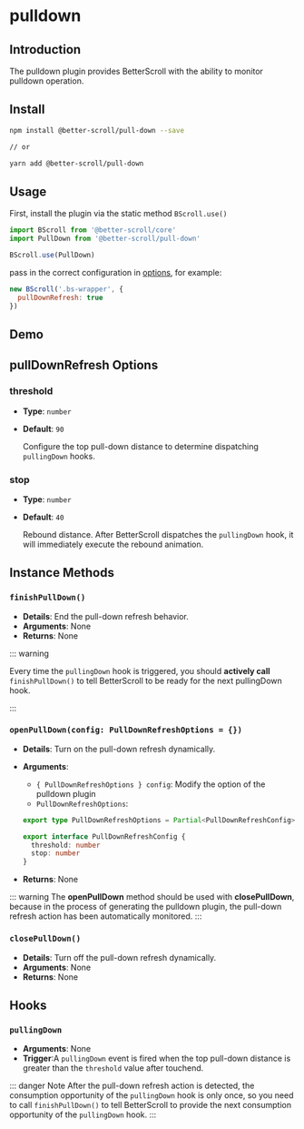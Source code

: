 # pulldown

## Introduction

  The pulldown plugin provides BetterScroll with the ability to monitor pulldown operation.

## Install

```bash
npm install @better-scroll/pull-down --save

// or

yarn add @better-scroll/pull-down
```

## Usage

First, install the plugin via the static method `BScroll.use()`

```js
import BScroll from '@better-scroll/core'
import PullDown from '@better-scroll/pull-down'

BScroll.use(PullDown)
```

pass in the correct configuration in [options](./pulldown.html#pulldownrefresh-options), for example:

```js
new BScroll('.bs-wrapper', {
  pullDownRefresh: true
})
```

## Demo

<demo qrcode-url="pulldown/">
  <template slot="code-template">
    <<< @/examples/vue/components/pulldown/default.vue?template
  </template>
  <template slot="code-script">
    <<< @/examples/vue/components/pulldown/default.vue?script
  </template>
  <template slot="code-style">
    <<< @/examples/vue/components/pulldown/default.vue?style
  </template>
  <pulldown-default slot="demo"></pulldown-default>
</demo>

## pullDownRefresh Options

### threshold

  - **Type**: `number`
  - **Default**: `90`

    Configure the top pull-down distance to determine dispatching `pullingDown` hooks.

### stop

  - **Type**: `number`
  - **Default**: `40`

    Rebound distance. After BetterScroll dispatches the `pullingDown` hook, it will immediately execute the rebound animation.

## Instance Methods

### `finishPullDown()`

  - **Details**: End the pull-down refresh behavior.
  - **Arguments**: None
  - **Returns**: None

::: warning

Every time the `pullingDown` hook is triggered, you should **actively call** `finishPullDown()` to tell BetterScroll to be ready for the next pullingDown hook.

:::

### `openPullDown(config: PullDownRefreshOptions = {})`

  - **Details**: Turn on the pull-down refresh dynamically.
  - **Arguments**:
    - `{ PullDownRefreshOptions } config`: Modify the option of the pulldown plugin
    - `PullDownRefreshOptions`:

    ```typescript
    export type PullDownRefreshOptions = Partial<PullDownRefreshConfig> | true

    export interface PullDownRefreshConfig {
      threshold: number
      stop: number
    }
    ```
  - **Returns**: None

::: warning
The **openPullDown** method should be used with **closePullDown**, because in the process of generating the pulldown plugin, the pull-down refresh action has been automatically monitored.
:::

### `closePullDown()`

  - **Details**: Turn off the pull-down refresh dynamically.
  - **Arguments**: None
  - **Returns**: None

## Hooks

### `pullingDown`

- **Arguments**: None
- **Trigger**:A `pullingDown` event is fired when the top pull-down distance is greater than the `threshold` value after touchend.

::: danger Note
After the pull-down refresh action is detected, the consumption opportunity of the `pullingDown` hook is only once, so you need to call `finishPullDown()` to tell BetterScroll to provide the next consumption opportunity of the `pullingDown` hook.
:::